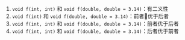 1. `void f(int, int)` 和 `void f(double, double = 3.14)`：有二义性
2. `void f(int)` 和 `void f(double, double = 3.14)`：前者优于后者
3. `void f(int, int)` 和 `void f(double, double = 3.14)`：前者优于后者
4. `void f(int, int)` 和 `void f(double, double = 3.14)`：后者优于前者
